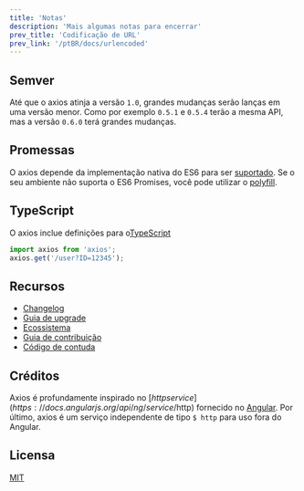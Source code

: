 ```yaml
---
title: 'Notas'
description: 'Mais algumas notas para encerrar'
prev_title: 'Codificação de URL'
prev_link: '/ptBR/docs/urlencoded'
---
```


## Semver

Até que o axios atinja a versão `1.0`, grandes mudanças serão lanças em uma versão menor. Como por exemplo `0.5.1` e `0.5.4` terão a mesma API, mas a versão `0.6.0` terá grandes mudanças.

## Promessas

O axios depende da implementação nativa do ES6 para ser [suportado](http://caniuse.com/promises).
Se o seu ambiente não suporta o ES6 Promises, você pode utilizar o [polyfill](https://github.com/jakearchibald/es6-promise).

## TypeScript
O axios inclue definições para o[TypeScript](http://typescriptlang.org)  
```typescript
import axios from 'axios';
axios.get('/user?ID=12345');
```

## Recursos

* [Changelog](https://github.com/axios/axios/blob/master/CHANGELOG.md)
* [Guia de upgrade](https://github.com/axios/axios/blob/master/UPGRADE_GUIDE.md)
* [Ecossistema](https://github.com/axios/axios/blob/master/ECOSYSTEM.md)
* [Guia de contribuição](https://github.com/axios/axios/blob/master/CONTRIBUTING.md)
* [Código de contuda](https://github.com/axios/axios/blob/master/CODE_OF_CONDUCT.md)

## Créditos

Axios é profundamente inspirado no [$http service](https://docs.angularjs.org/api/ng/service/$http) fornecido no [Angular](https://angularjs.org/). Por último, axios é um serviço independente de tipo `$ http` para uso fora do Angular.

## Licensa

[MIT](https://github.com/axios/axios/blob/master/LICENSE)